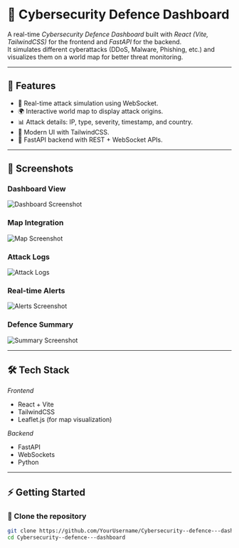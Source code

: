 # 🔐 Cybersecurity Defence Dashboard

A real-time *Cybersecurity Defence Dashboard* built with *React (Vite, TailwindCSS)* for the frontend and *FastAPI* for the backend.  
It simulates different cyberattacks (DDoS, Malware, Phishing, etc.) and visualizes them on a world map for better threat monitoring.

---

## 🚀 Features
- 📡 Real-time attack simulation using WebSocket.
- 🌍 Interactive world map to display attack origins.
- 📊 Attack details: IP, type, severity, timestamp, and country.
- 🎨 Modern UI with TailwindCSS.
- 🔧 FastAPI backend with REST + WebSocket APIs.

---

## 📸 Screenshots

### Dashboard View  
![Dashboard Screenshot](./screenshots/dashboard.png)

### Map Integration  
![Map Screenshot](./screenshots/map.png)

### Attack Logs  
![Attack Logs](./screenshots/logs.png)

### Real-time Alerts  
![Alerts Screenshot](./screenshots/alerts.png)

### Defence Summary  
![Summary Screenshot](./screenshots/summary.png)

---

## 🛠 Tech Stack
*Frontend*
- React + Vite  
- TailwindCSS  
- Leaflet.js (for map visualization)  

*Backend*
- FastAPI  
- WebSockets  
- Python  

---

## ⚡ Getting Started

### ⿡ Clone the repository
```bash
git clone https://github.com/YourUsername/Cybersecurity--defence---dashboard.git
cd Cybersecurity--defence---dashboard